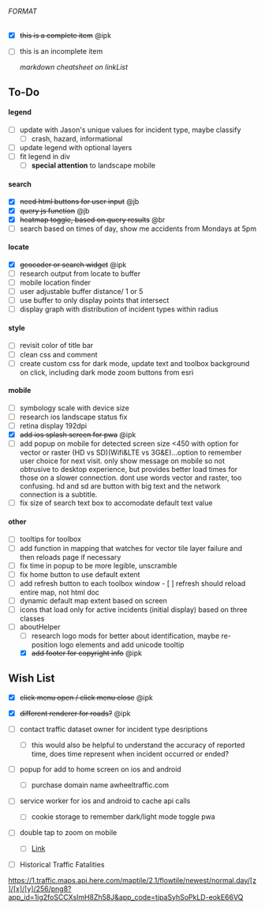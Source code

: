 ###### FORMAT

-   [x] ~~this is a complete item~~ @ipk
-   [ ] this is an incomplete item

    *markdown cheatsheet on linkList*

## To-Do

#### legend

-   [ ] update with Jason's unique values for incident type, maybe classify
    -   [ ] crash, hazard, informational
-   [ ] update legend with optional layers
-   [ ] fit legend in div
    -   [ ] **special attention** to landscape mobile

#### search

-   [x] ~~need html buttons for user input~~ @jb
-   [x] ~~query js function~~ @jb
-   [x] ~~heatmap toggle, based on query results~~ @br
-   [ ] search based on times of day, show me accidents from Mondays at 5pm

#### locate

-   [x] ~~geocoder or search widget~~ @ipk
-   [ ] research output from locate to buffer
-   [ ] mobile location finder
-   [ ] user adjustable buffer distance/ 1 or 5
-   [ ] use buffer to only display points that intersect
-   [ ] display graph with distribution of incident types within radius

#### style

-   [ ] revisit color of title bar
-   [ ] clean css and comment
-   [ ] create custom css for dark mode, update text and toolbox background on click, including dark mode zoom buttons from esri

#### mobile

-   [ ] symbology scale with device size
-   [ ] research ios landscape status fix
-   [ ] retina display 192dpi
-   [x] ~~add ios splash screen for pwa~~ @ipk
-   [ ] add popup on mobile for detected screen size <450 with option for vector or raster (HD vs SD)(Wifi&LTE vs 3G&E)...option to remember user choice for next visit. only show message on mobile so not obtrusive to desktop experience, but provides better load times for those on a slower connection. dont use words vector and raster, too confusing. hd and sd are button with big text and the network connection is a subtitle.
-   [ ] fix size of search text box to accomodate default text value

#### other

-   [ ] tooltips for toolbox
-   [ ] add function in mapping that watches for vector tile layer failure and then reloads page if necessary
- [ ] fix time in popup to be more legible, unscramble
- [ ] fix home button to use default extent
-   [ ] add refresh button to each toolbox window
      - [ ] refresh should reload entire map, not html doc
-   [ ] dynamic default map extent based on screen
-   [ ] icons that load only for active incidents (initial display) based on three classes
-   [ ] aboutHelper
    -   [ ] research logo mods for better         about identification, maybe re-position logo elements and add unicode tooltip
  - [x] ~~add footer for copyright info~~ @ipk

## Wish List

-   [x] ~~click menu open / click menu close~~ @ipk
-   [x] ~~different renderer for roads?~~ @ipk
-   [ ] contact traffic dataset owner for incident type desriptions
    -   [ ] this would also be helpful to understand the accuracy of reported time, does time represent when incident occurred or ended?
-   [ ] popup for add to home screen on ios and android
  - [ ] purchase domain name awheeltraffic.com
-   [ ] service worker for ios and android to cache api calls
  - [ ] cookie storage to remember dark/light mode toggle pwa
-   [ ] double tap to zoom on mobile
    -   [ ] [Link](https://gis.stackexchange.com/questions/102380/double-tap-on-the-map-not-work-in-the-chrome-of-nexus-7)
-   [ ] Historical Traffic Fatalities



https://1.traffic.maps.api.here.com/maptile/2.1/flowtile/newest/normal.day/[z]/[x]/[y]/256/png8?app_id=1ig2foSCCXslmH8Zh58J&app_code=tjpaSyhSoPkLD-eokE66VQ
